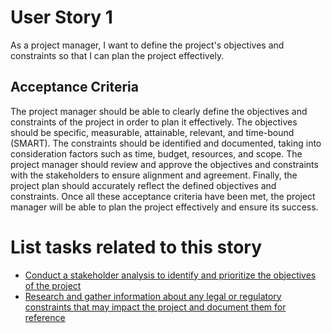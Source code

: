 # User Story 1

As a project manager, I want to define the project's objectives and constraints so that I can plan the project effectively.

## Acceptance Criteria
The project manager should be able to clearly define the objectives and constraints of the project in order to plan it effectively. The objectives should be specific, measurable, attainable, relevant, and time-bound (SMART). The constraints should be identified and documented, taking into consideration factors such as time, budget, resources, and scope. The project manager should review and approve the objectives and constraints with the stakeholders to ensure alignment and agreement. Finally, the project plan should accurately reflect the defined objectives and constraints. Once all these acceptance criteria have been met, the project manager will be able to plan the project effectively and ensure its success.

# List tasks related to this story
* [Conduct a stakeholder analysis to identify and prioritize the objectives of the project](./tasks/task_1.md)
* [Research and gather information about any legal or regulatory constraints that may impact the project and document them for reference](./tasks/task_2.md)